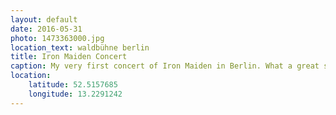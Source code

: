 ```yaml
---
layout: default
date: 2016-05-31
photo: 1473363000.jpg
location_text: waldbühne berlin
title: Iron Maiden Concert
caption: My very first concert of Iron Maiden in Berlin. What a great show! The band is still rocking hard !
location:
    latitude: 52.5157685
    longitude: 13.2291242
---
```

